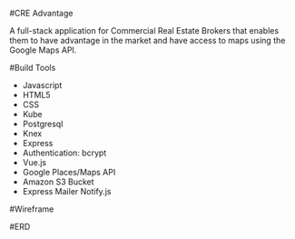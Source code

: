 #CRE Advantage
<p>A full-stack application for Commercial Real Estate Brokers that enables them to have advantage in the market and have access to maps using the Google Maps API.</p>


#Build Tools
<ul>
<li>Javascript</li>
<li>HTML5</li>
<li>CSS</li>
<li>Kube</li>
<li>Postgresql</li>
<li>Knex</li>
<li>Express</li>
<li>Authentication: bcrypt</li>
<li>Vue.js</li>
<li>Google Places/Maps API</li>
<li>Amazon S3 Bucket </li>
<li>Express Mailer</li.
<li> Notify.js</li>
</ul>


#Wireframe

#ERD
